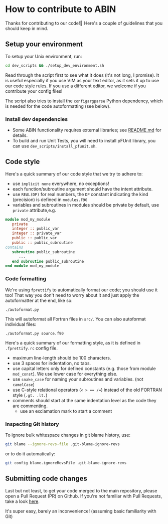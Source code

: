 # How to contribute to ABIN

Thanks for contributing to our code!💜
Here's a couple of guidelines that you should keep in mind.

## Setup your environment

To setup your Unix environment, run:
```sh
cd dev_scripts && ./setup_dev_environment.sh
```
Read through the script first to see what it does (it's not long, I promise).
It is useful especially if you use VIM as your text editor, as it sets it up to use our code style rules.
If you use a different editor, we welcome if you contribute your config files!

The script also tries to install the `configargparse` Python dependency,
which is needed for the code autoformatting (see below).

### Install dev dependencies

- Some ABIN functionality requires external libraries; see [README.md](README.md#optional-dependencies) for details.
- To build and run Unit Tests, you will need to install pFUnit library, you can use
  `dev_scripts/install_pfunit.sh`.

## Code style

Here's a quick summary of our code style that we try to adhere to:

 - use `implicit none` everywhere, no exceptions!
 - each function/subroutine argument should have the intent attribute.
 - use `REAL(DP)` for real numbers, the `DP` constant indicating the kind (precision) is defined in `modules.F90`
 - variables and subroutines in modules should be private by default, use `private` attribute,e.g.
```fortran
module mod_my_module
   private
   integer :: public_var
   integer :: private_var
   public :: public_var
   public :: public_subroutine
contains
   subroutine public_subroutine
      ...
   end subroutine public_subroutine
end module mod_my_module
```

### Code formatting

We're using `fprettify` to automatically format our code; you should use it too!
That way you don't need to worry about it and just apply the autoformatter at the end, like so:
```console
./autoformat.py
```
This will autoformat all Fortran files in `src/`. You can also autoformat individual files:
```console
./autoformat.py source.f90
```

Here's a quick summary of our formatting style, as it is defined in `.fprettify.rc` config file.

 - maximum line-length should be 100 characters.
 - use 3 spaces for indentation, no tabs.
 - use capital letters only for defined constants (e.g. those from module `mod_const`). We use lower case for everything else.
 - use `snake_case` for naming your subroutines and variables. (not `camelCase`)
 - use C-style relational operators (`< > == /=`) instead of the old FORTRAN style (`.gt. .lt.`)
 - comments should start at the same indentation level as the code they are commenting.
    - use an exclamation mark to start a comment

### Inspecting Git history

To ignore bulk whitespace changes in git blame history, use:
```sh
git blame --ignore-revs-file .git-blame-ignore-revs
```

or to do it automatically:
```sh
git config blame.ignoreRevsFile .git-blame-ignore-revs
```

## Submitting code changes

Last but not least, to get your code merged to the main repository, please open a Pull Request (PR) on Github.
If you're not familiar with Pull Requests, take a look [here](https://guides.github.com/activities/hello-world/#pr).

It's super easy, barely an inconvenience! (assuming basic familiarity with Git)
